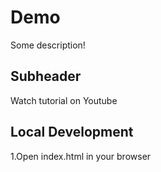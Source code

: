 # Demo 

Some description!


## Subheader

Watch tutorial on Youtube


## Local Development

1.Open index.html in your browser